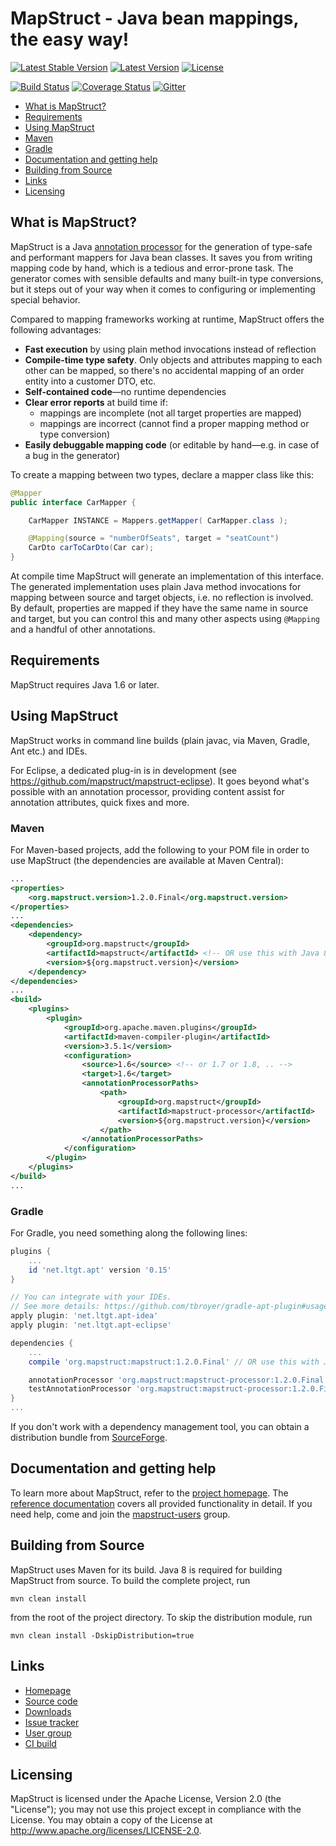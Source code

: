 # MapStruct - Java bean mappings, the easy way!

[![Latest Stable Version](https://img.shields.io/badge/Latest%20Stable%20Version-1.2.0.Final-blue.svg)](http://search.maven.org/#search%7Cga%7C1%7Cg%3Aorg.mapstruct%20AND%20v%3A1.*.Final)
[![Latest Version](https://img.shields.io/maven-central/v/org.mapstruct/mapstruct-processor.svg?maxAge=3600&label=Latest%20Release)](http://search.maven.org/#search%7Cga%7C1%7Cg%3Aorg.mapstruct)
[![License](https://img.shields.io/badge/License-Apache%202.0-yellowgreen.svg)](https://github.com/mapstruct/mapstruct/blob/master/LICENSE.txt)

[![Build Status](https://img.shields.io/travis/mapstruct/mapstruct.svg)](https://travis-ci.org/mapstruct/mapstruct)
[![Coverage Status](https://img.shields.io/codecov/c/github/mapstruct/mapstruct.svg)](https://codecov.io/gh/mapstruct/mapstruct)
[![Gitter](https://img.shields.io/gitter/room/mapstruct/mapstruct.svg)](https://gitter.im/mapstruct/mapstruct-users)

* [What is MapStruct?](#what-is-mapstruct)
* [Requirements](#requirements)
* [Using MapStruct](#using-mapstruct)
 * [Maven](#maven)
 * [Gradle](#gradle)
* [Documentation and getting help](#documentation-and-getting-help)
* [Building from Source](#building-from-source)
* [Links](#links)
* [Licensing](#licensing)

## What is MapStruct?

MapStruct is a Java [annotation processor](http://docs.oracle.com/javase/6/docs/technotes/guides/apt/index.html) for the generation of type-safe and performant mappers for Java bean classes. It saves you from writing mapping code by hand, which is a tedious and error-prone task. The generator comes with sensible defaults and many built-in type conversions, but it steps out of your way when it comes to configuring or implementing special behavior.

Compared to mapping frameworks working at runtime, MapStruct offers the following advantages:

* **Fast execution** by using plain method invocations instead of reflection
* **Compile-time type safety**. Only objects and attributes mapping to each other can be mapped, so there's no accidental mapping of an order entity into a customer DTO, etc.
* **Self-contained code**—no runtime dependencies
* **Clear error reports** at build time if:
  * mappings are incomplete (not all target properties are mapped)
  * mappings are incorrect (cannot find a proper mapping method or type conversion)
* **Easily debuggable mapping code** (or editable by hand—e.g. in case of a bug in the generator)

To create a mapping between two types, declare a mapper class like this:

```java
@Mapper
public interface CarMapper {

    CarMapper INSTANCE = Mappers.getMapper( CarMapper.class );

    @Mapping(source = "numberOfSeats", target = "seatCount")
    CarDto carToCarDto(Car car);
}
```

At compile time MapStruct will generate an implementation of this interface. The generated implementation uses plain Java method invocations for mapping between source and target objects, i.e. no reflection is involved. By default, properties are mapped if they have the same name in source and target, but you can control this and many other aspects using `@Mapping` and a handful of other annotations.

## Requirements

MapStruct requires Java 1.6 or later.

## Using MapStruct

MapStruct works in command line builds (plain javac, via Maven, Gradle, Ant etc.) and IDEs.

For Eclipse, a dedicated plug-in is in development (see https://github.com/mapstruct/mapstruct-eclipse). It goes beyond what's possible with an annotation processor, providing content assist for annotation attributes, quick fixes and more.

### Maven

For Maven-based projects, add the following to your POM file in order to use MapStruct (the dependencies are available at Maven Central):

```xml
...
<properties>
    <org.mapstruct.version>1.2.0.Final</org.mapstruct.version>
</properties>
...
<dependencies>
    <dependency>
        <groupId>org.mapstruct</groupId>
        <artifactId>mapstruct</artifactId> <!-- OR use this with Java 8 and beyond: <artifactId>mapstruct-jdk8</artifactId> -->
        <version>${org.mapstruct.version}</version>
    </dependency>
</dependencies>
...
<build>
    <plugins>
        <plugin>
            <groupId>org.apache.maven.plugins</groupId>
            <artifactId>maven-compiler-plugin</artifactId>
            <version>3.5.1</version>
            <configuration>
                <source>1.6</source> <!-- or 1.7 or 1.8, .. -->
                <target>1.6</target>
                <annotationProcessorPaths>
                    <path>
                        <groupId>org.mapstruct</groupId>
                        <artifactId>mapstruct-processor</artifactId>
                        <version>${org.mapstruct.version}</version>
                    </path>
                </annotationProcessorPaths>
            </configuration>
        </plugin>
    </plugins>
</build>
...
```

### Gradle

For Gradle, you need something along the following lines:

```groovy
plugins {
    ...
    id 'net.ltgt.apt' version '0.15'
}

// You can integrate with your IDEs.
// See more details: https://github.com/tbroyer/gradle-apt-plugin#usage-with-ides
apply plugin: 'net.ltgt.apt-idea'
apply plugin: 'net.ltgt.apt-eclipse'

dependencies {
    ...
    compile 'org.mapstruct:mapstruct:1.2.0.Final' // OR use this with Java 8 and beyond: org.mapstruct:mapstruct-jdk8:...

    annotationProcessor 'org.mapstruct:mapstruct-processor:1.2.0.Final'
    testAnnotationProcessor 'org.mapstruct:mapstruct-processor:1.2.0.Final' // if you are using mapstruct in test code
}
...
```

If you don't work with a dependency management tool, you can obtain a distribution bundle from [SourceForge](https://sourceforge.net/projects/mapstruct/files/).

## Documentation and getting help

To learn more about MapStruct, refer to the [project homepage](http://mapstruct.org). The [reference documentation](http://mapstruct.org/documentation/reference-guide/) covers all provided functionality in detail. If you need help, come and join the [mapstruct-users](https://groups.google.com/forum/?hl=en#!forum/mapstruct-users) group.

## Building from Source

MapStruct uses Maven for its build. Java 8 is required for building MapStruct from source. To build the complete project, run

    mvn clean install

from the root of the project directory. To skip the distribution module, run 

    mvn clean install -DskipDistribution=true

## Links

* [Homepage](http://mapstruct.org)
* [Source code](https://github.com/mapstruct/mapstruct/)
* [Downloads](https://sourceforge.net/projects/mapstruct/files/)
* [Issue tracker](https://github.com/mapstruct/mapstruct/issues)
* [User group](https://groups.google.com/forum/?hl=en#!forum/mapstruct-users)
* [CI build](https://travis-ci.org/mapstruct/mapstruct/)

## Licensing

MapStruct is licensed under the Apache License, Version 2.0 (the "License"); you may not use this project except in compliance with the License. You may obtain a copy of the License at http://www.apache.org/licenses/LICENSE-2.0.
